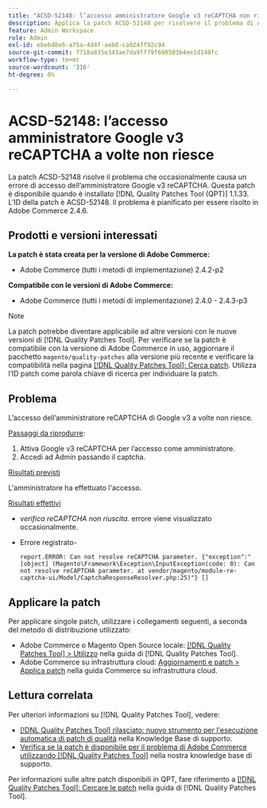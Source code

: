 ```yaml
---
title: "ACSD-52148: l’accesso amministratore Google v3 reCAPTCHA non riesce occasionalmente"
description: Applica la patch ACSD-52148 per risolvere il problema di Adobe Commerce, a causa del quale l’accesso amministratore Google v3 reCAPTCHA talvolta non riesce.
feature: Admin Workspace
role: Admin
exl-id: ebebd8e6-a75a-4d4f-aeb8-ca924ff92c94
source-git-commit: 7718a835e343ae7da9ff79f690503b4ee1d140fc
workflow-type: tm+mt
source-wordcount: '316'
ht-degree: 0%

---
```


# ACSD-52148: l’accesso amministratore Google v3 reCAPTCHA a volte non riesce

La patch ACSD-52148 risolve il problema che occasionalmente causa un errore di accesso dell’amministratore Google v3 reCAPTCHA. Questa patch è disponibile quando è installato [!DNL Quality Patches Tool (QPT)] 1.1.33. L’ID della patch è ACSD-52148. Il problema è pianificato per essere risolto in Adobe Commerce 2.4.6.

## Prodotti e versioni interessati

**La patch è stata creata per la versione di Adobe Commerce:**

* Adobe Commerce (tutti i metodi di implementazione) 2.4.2-p2

**Compatibile con le versioni di Adobe Commerce:**

* Adobe Commerce (tutti i metodi di implementazione) 2.4.0 - 2.4.3-p3

>[!NOTE]
>
>La patch potrebbe diventare applicabile ad altre versioni con le nuove versioni di [!DNL Quality Patches Tool]. Per verificare se la patch è compatibile con la versione di Adobe Commerce in uso, aggiornare il pacchetto `magento/quality-patches` alla versione più recente e verificare la compatibilità nella pagina [[!DNL Quality Patches Tool]: Cerca patch](https://experienceleague.adobe.com/tools/commerce-quality-patches/index.html?lang=it). Utilizza l’ID patch come parola chiave di ricerca per individuare la patch.

## Problema

L’accesso dell’amministratore reCAPTCHA di Google v3 a volte non riesce.

<u>Passaggi da riprodurre</u>:

1. Attiva Google v3 reCAPTCHA per l’accesso come amministratore.
1. Accedi ad Admin passando il captcha.

<u>Risultati previsti</u>

L&#39;amministratore ha effettuato l&#39;accesso.

<u>Risultati effettivi</u>

* *verifica reCAPTCHA non riuscita.* errore viene visualizzato occasionalmente.
* Errore registrato-

  ```
  report.ERROR: Can not resolve reCAPTCHA parameter. {"exception":"[object] (Magento\Framework\Exception\InputException(code: 0): Can not resolve reCAPTCHA parameter. at vendor/magento/module-re-captcha-ui/Model/CaptchaResponseResolver.php:25)"} []
  ```

## Applicare la patch

Per applicare singole patch, utilizzare i collegamenti seguenti, a seconda del metodo di distribuzione utilizzato:

* Adobe Commerce o Magento Open Source locale: [[!DNL Quality Patches Tool] > Utilizzo](https://experienceleague.adobe.com/docs/commerce-operations/tools/quality-patches-tool/usage.html?lang=it) nella guida di [!DNL Quality Patches Tool].
* Adobe Commerce su infrastruttura cloud: [Aggiornamenti e patch > Applica patch](https://experienceleague.adobe.com/docs/commerce-cloud-service/user-guide/develop/upgrade/apply-patches.html?lang=it) nella guida Commerce su infrastruttura cloud.

## Lettura correlata

Per ulteriori informazioni su [!DNL Quality Patches Tool], vedere:

* [[!DNL Quality Patches Tool] rilasciato: nuovo strumento per l&#39;esecuzione automatica di patch di qualità](/help/announcements/adobe-commerce-announcements/magento-quality-patches-released-new-tool-to-self-serve-quality-patches.md) nella Knowledge Base di supporto.
* [Verifica se la patch è disponibile per il problema di Adobe Commerce utilizzando  [!DNL Quality Patches Tool]](/help/support-tools/patches-available-in-qpt-tool/check-patch-for-magento-issue-with-magento-quality-patches.md) nella nostra knowledge base di supporto.

Per informazioni sulle altre patch disponibili in QPT, fare riferimento a [[!DNL Quality Patches Tool]: Cercare le patch](https://experienceleague.adobe.com/tools/commerce-quality-patches/index.html?lang=it) nella guida di [!DNL Quality Patches Tool].
